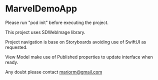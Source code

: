 # MarvelDemoApp

Please run "pod init" before executing the project.

This project uses SDWebImage library.

Project navigation is base on Storyboards avoiding use of SwiftUI as requested.

View Model make use of Published properties to update interface when ready.

Any doubt please contact mariorm@gmail.com
